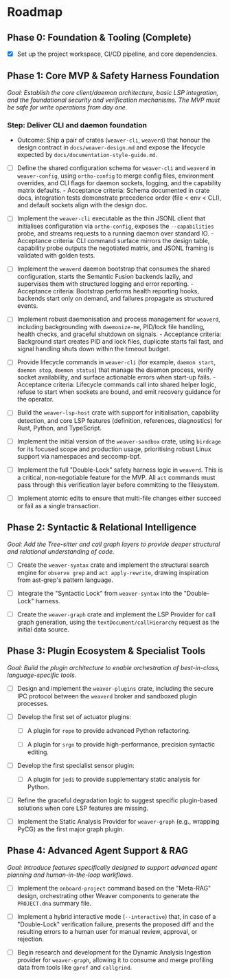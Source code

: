 # Roadmap

## Phase 0: Foundation & Tooling (Complete)

- [x] Set up the project workspace, CI/CD pipeline, and core dependencies.

## Phase 1: Core MVP & Safety Harness Foundation

*Goal: Establish the core client/daemon architecture, basic LSP integration,
and the foundational security and verification mechanisms. The MVP must be safe
for write operations from day one.*

### Step: Deliver CLI and daemon foundation

- Outcome: Ship a pair of crates (`weaver-cli`, `weaverd`) that honour the
  design contract in `docs/weaver-design.md` and expose the lifecycle expected
  by `docs/documentation-style-guide.md`.

- [ ] Define the shared configuration schema for `weaver-cli` and `weaverd`
      in `weaver-config`, using `ortho-config` to merge config files,
      environment overrides, and CLI flags for daemon sockets, logging, and the
      capability matrix defaults.
      - Acceptance criteria: Schema documented in crate docs, integration tests
        demonstrate precedence order (file < env < CLI), and default sockets
        align with the design doc.
- [ ] Implement the `weaver-cli` executable as the thin JSONL client that
      initialises configuration via `ortho-config`, exposes the
      `--capabilities` probe, and streams requests to a running daemon over
      standard IO.
      - Acceptance criteria: CLI command surface mirrors the design table,
        capability probe outputs the negotiated matrix, and JSONL framing is
        validated with golden tests.
- [ ] Implement the `weaverd` daemon bootstrap that consumes the shared
      configuration, starts the Semantic Fusion backends lazily, and supervises
      them with structured logging and error reporting.
      - Acceptance criteria: Bootstrap performs health reporting hooks,
        backends start only on demand, and failures propagate as structured
        events.
- [ ] Implement robust daemonisation and process management for `weaverd`,
      including backgrounding with `daemonize-me`, PID/lock file handling,
      health checks, and graceful shutdown on signals.
      - Acceptance criteria: Background start creates PID and lock files,
        duplicate starts fail fast, and signal handling shuts down within the
        timeout budget.
- [ ] Provide lifecycle commands in `weaver-cli` (for example, `daemon start`,
      `daemon stop`, `daemon status`) that manage the daemon process, verify
      socket availability, and surface actionable errors when start-up fails.
      - Acceptance criteria: Lifecycle commands call into shared helper logic,
        refuse to start when sockets are bound, and emit recovery guidance for
        the operator.

- [ ] Build the `weaver-lsp-host` crate with support for initialisation,
    capability detection, and core LSP features (definition, references,
    diagnostics) for Rust, Python, and TypeScript.

- [ ] Implement the initial version of the `weaver-sandbox` crate, using
    `birdcage` for its focused scope and production usage, prioritising robust
    Linux support via namespaces and seccomp-bpf.

- [ ] Implement the full "Double-Lock" safety harness logic in `weaverd`.
    This is a critical, non-negotiable feature for the MVP. All `act` commands
    must pass through this verification layer before committing to the
    filesystem.

- [ ] Implement atomic edits to ensure that multi-file changes either succeed
    or fail as a single transaction.

## Phase 2: Syntactic & Relational Intelligence

*Goal: Add the Tree-sitter and call graph layers to provide deeper structural
and relational understanding of code.*

- [ ] Create the `weaver-syntax` crate and implement the structural search
    engine for `observe grep` and `act apply-rewrite`, drawing inspiration from
    ast-grep's pattern language.

- [ ] Integrate the "Syntactic Lock" from `weaver-syntax` into the
    "Double-Lock" harness.

- [ ] Create the `weaver-graph` crate and implement the LSP Provider for call
    graph generation, using the `textDocument/callHierarchy` request as the
    initial data source.

## Phase 3: Plugin Ecosystem & Specialist Tools

*Goal: Build the plugin architecture to enable orchestration of best-in-class,
language-specific tools.*

- [ ] Design and implement the `weaver-plugins` crate, including the secure
    IPC protocol between the `weaverd` broker and sandboxed plugin processes.

- [ ] Develop the first set of actuator plugins:

  - [ ] A plugin for `rope` to provide advanced Python refactoring.

  - [ ] A plugin for `srgn` to provide high-performance, precision
        syntactic editing.

- [ ] Develop the first specialist sensor plugin:

  - [ ] A plugin for `jedi` to provide supplementary static analysis for
        Python.

- [ ] Refine the graceful degradation logic to suggest specific plugin-based
    solutions when core LSP features are missing.

- [ ] Implement the Static Analysis Provider for `weaver-graph` (e.g.,
    wrapping PyCG) as the first major graph plugin.

## Phase 4: Advanced Agent Support & RAG

*Goal: Introduce features specifically designed to support advanced agent
planning and human-in-the-loop workflows.*

- [ ] Implement the `onboard-project` command based on the "Meta-RAG" design,
    orchestrating other Weaver components to generate the `PROJECT.dna` summary
    file.

- [ ] Implement a hybrid interactive mode (`--interactive`) that, in case of
    a "Double-Lock" verification failure, presents the proposed diff and the
    resulting errors to a human user for manual review, approval, or rejection.

- [ ] Begin research and development for the Dynamic Analysis Ingestion
    provider for `weaver-graph`, allowing it to consume and merge profiling
    data from tools like `gprof` and `callgrind`.
